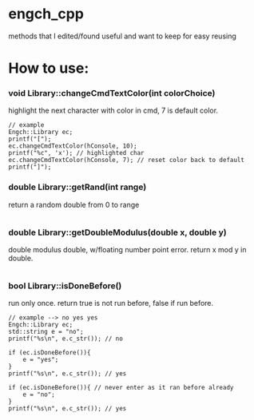 # engch_cpp
methods that I edited/found useful and want to keep for easy reusing

# How to use: 
### void Library::changeCmdTextColor(int colorChoice) 
highlight the next character with color in cmd, 7 is default color.
```
// example 
Engch::Library ec;
printf("[");
ec.changeCmdTextColor(hConsole, 10); 
printf("%c", 'x'); // highlighted char
ec.changeCmdTextColor(hConsole, 7); // reset color back to default
printf("]");
```
### double Library::getRand(int range)
return a random double from 0 to range
```
```
### double Library::getDoubleModulus(double x, double y)
double modulus double, w/floating number point error. return x mod y in double.
```
```
### bool Library::isDoneBefore()
run only once. return true is not run before, false if run before. 
```
// example --> no yes yes
Engch::Library ec;
std::string e = "no";
printf("%s\n", e.c_str()); // no

if (ec.isDoneBefore()){
    e = "yes";
}
printf("%s\n", e.c_str()); // yes

if (ec.isDoneBefore()){ // never enter as it ran before already
    e = "no";
}
printf("%s\n", e.c_str()); // yes
```
